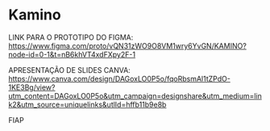 # Kamino

LINK PARA O PROTOTIPO DO FIGMA:
https://www.figma.com/proto/vQN31zWO9O8VM1wry6YvGN/KAMINO?node-id=0-1&t=nB6khVT4xdFXpy2F-1

APRESENTAÇÃO DE SLIDES CANVA:
https://www.canva.com/design/DAGoxLO0P5o/fqoRbsmAl1tZPdO-1KE3Bg/view?utm_content=DAGoxLO0P5o&utm_campaign=designshare&utm_medium=link2&utm_source=uniquelinks&utlId=hffb11b9e8b

FIAP